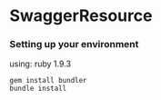 # SwaggerResource

### Setting up your environment

using: ruby 1.9.3

    gem install bundler
    bundle install
